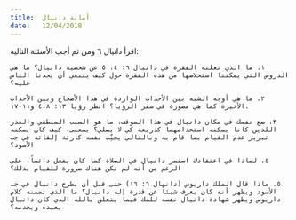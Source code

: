 ```yaml
---
title:  أمانة دانيال
date:   12/04/2018
---
```


اقرأ دانيال ٦ ومن ثم أجب الأسئلة التالية:

`١. ما الذي تعلنه الفقرة في دانيال ٦: ٤، ٥ عن شخصية دانيال؟ ما هي الدروس التي يمكننا استخلاصها من هذه الفقرة حول كيف ينبغي أن يجدنا الناس عليه؟`

`٢. ما هي أوجه الشبه بين الأحداث الواردة في هذا الأصحاح وبين الأحداث الأخيرة كما هي مصورة في سفر الرؤيا؟ انظر رؤيا ١٣: ٤،٨ و١١-١٧.`

`٣. ضع نفسك في مكان دانيال في هذا الموقف. ما هو السبب المنطقي والعذر اللذين كانا يمكنه استخدامهما كذريعة كي لا يصلي؟ بمعنى، كيف كان يمكنه تبرير عدم القيام بما قام به وبالتالي يجنِّب نفسه كارثة إلقائه في جب الأسود؟`

`٤. لماذا في اعتقادك استمر دانيال في الصلاة كما كان يفعل دائماً، على الرغم من أنه لم تكن هناك ضرورة للقيام بذلك؟`

`٥. ماذا قال الملك داريوس (دانيال ٦: ١٦) حتى قبل أن يطرح دانيال في جب الأسود ويظهر أنه كان يعرف شيئاً عن قدرة إله دانيال؟ ما الذي تضمنه كلام داريوس ويظهر شهادة دانيال نفسه للمك فيما يتعلق بالله الذي كان دانيال يعبده ويخدمه؟`